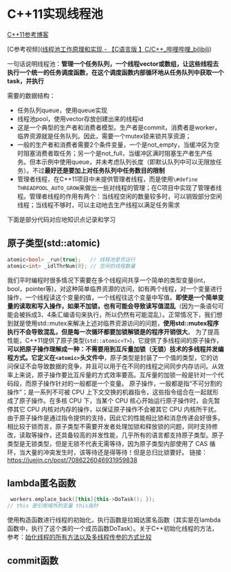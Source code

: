 # C++11实现线程池

[C++11参考博客](https://www.cnblogs.com/lzpong/p/6397997.html)

[C参考视频]([线程池工作原理和实现 - 【C语言版 】C/C++_哔哩哔哩_bilibili](https://www.bilibili.com/video/BV1jV411J795/?spm_id_from=333.337.search-card.all.click&vd_source=4d8f38d509aec992e4fd21510d06c9cd))

一句话说明线程池：**管理一个任务队列，一个线程vector或数组，让这些线程去执行一个统一的任务调度函数，在这个调度函数内部循环地从任务队列中获取一个task，并执行**

需要的数据结构：

- 任务队列queue，使用queue实现
- 线程池pool，使用vector存放创建出来的线程id
- 这是一个典型的生产者和消费者模型。生产者是commit，消费者是worker，临界资源就是任务队列。因此，需要一个mutex锁来锁共享资源；
- 一般的生产者和消费者需要2个条件变量，一个是not_empty，当缓冲区为空时阻塞消费者取任务；另一个是not_full，当缓冲区满时阻塞生产者生产任务。但本示例中使用queue，并未考虑队列长度（即默认队列中可以无限放任务）。不过**最好还是要加上对任务队列中任务数目的限制**
- 管理者线程，在C++11项目中未提供管理者线程，而是使用`\#define THREADPOOL_AUTO_GROW`来做出一些对线程的管理；在C项目中实现了管理者线程。管理者线程的作用有两个：当线程空闲的数量较多时，可以销毁部分空闲线程；当线程不够时，可以主动地去生产线程以满足任务需求

下面是部分代码对应地知识点记录和学习

## 原子类型(std::atomic)

```c++
atomic<bool> _run{true};   // 线程池是否运行
atomic<int> _idlThrNum{0}; // 空闲的线程数量
```

我们平时编程时很多情况下需要在多个线程间共享一个简单的类型变量(int，bool，pointer等)，对这种简单临界资源的访问，如有两个线程，对一个变量进行操作，一个线程读这个变量的值，一个线程往这个变量中写值。**即使是一个简单变量的读取和写入操作，如果不加锁，也有可能会导致读写值混乱**（因为一条语句可能会被拆成3、4条汇编语句来执行，所以仍然有可能混乱）。正常情况下，我们想到就是使用std::mutex来解决上述对临界资源访问的问题，**使用std::mutex程序执行不会导致混乱，但是每一次循环都要加锁解锁是的程序开销很大**。 为了提高性能，C++11提供了原子类型(`std::atomic<T>`)，它提供了多线程间的原子操作，**可以把原子操作理解成一种：不需要用到互斥量加锁（无锁）技术的多线程并发编程方式。它定义在`<atomic>`头文件中**，原子类型是封装了一个值的类型，它的访问保证不会导致数据的竞争，并且可以用于在不同的线程之间同步内存访问。从效率上来说，原子操作要比互斥量的方式效率要高。互斥量的加锁一般是针对一个代码段，而原子操作针对的一般都是一个变量。 原子操作，一般都是指“不可分割的操作”；是一系列不可被 CPU 上下文交换的机器指令，这些指令组合在一起就形成了原子操作。在多核 CPU 下，当某个 CPU 核心开始运行原子操作时，会先暂停其它 CPU 内核对内存的操作，以保证原子操作不会被其它 CPU 内核所干扰。 由于原子操作是通过指令提供的支持，因此它的性能相比锁和消息传递会好很多。相比较于锁而言，原子类型不需要开发者处理加锁和释放锁的问题，同时支持修改，读取等操作，还具备较高的并发性能，几乎所有的语言都支持原子类型。原子类型是无锁类型，但是无锁不代表无需等待，因为原子类型内部使用了 CAS 循环，当大量的冲突发生时，该等待还是得等待！但是总归比锁要好。
链接：https://juejin.cn/post/7086226046931959838

## lambda匿名函数

```c++
 workers.emplace_back([this]{this->DoTask(); });
// this 是引用域外的变量 this指针
```

使用构造函数进行线程的初始化，执行函数是拉姆达匿名函数（其实是在lambda函数中，执行了这个类的一个成员函数DoTask）。关于C++初始化线程的方法，参考：[始化线程的所有方法以及多线程传参的方式比较](https://blog.csdn.net/weixin_43297891/article/details/131266233)

## commit函数


